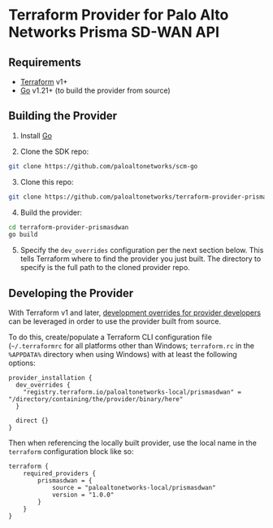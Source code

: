 Terraform Provider for Palo Alto Networks Prisma SD-WAN API
===========================================================


Requirements
------------

- [Terraform](https://www.terraform.io/downloads.html) v1+
- [Go](https://go.dev) v1.21+ (to build the provider from source)


Building the Provider
---------------------

1. Install [Go](https://go.dev/dl)

2. Clone the SDK repo:

```sh
git clone https://github.com/paloaltonetworks/scm-go
```

3. Clone this repo:

```sh
git clone https://github.com/paloaltonetworks/terraform-provider-prismasdwan
```

4. Build the provider:

```sh
cd terraform-provider-prismasdwan
go build
```

5. Specify the `dev_overrides` configuration per the next section below. This tells Terraform where to find the provider you just built. The directory to specify is the full path to the cloned provider repo.


Developing the Provider
-----------------------

With Terraform v1 and later, [development overrides for provider developers](https://www.terraform.io/docs/cli/config/config-file.html#development-overrides-for-provider-developers) can be leveraged in order to use the provider built from source.

To do this, create/populate a Terraform CLI configuration file (`~/.terraformrc` for all platforms other than Windows; `terraform.rc` in the `%APPDATA%` directory when using Windows) with at least the following options:

```hcl
provider_installation {
  dev_overrides {
    "registry.terraform.io/paloaltonetworks-local/prismasdwan" = "/directory/containing/the/provider/binary/here"
  }

  direct {}
}
```

Then when referencing the locally built provider, use the local name in the `terraform` configuration block like so:

```hcl
terraform {
    required_providers {
        prismasdwan = {
            source = "paloaltonetworks-local/prismasdwan"
            version = "1.0.0"
        }
    }
}
```
